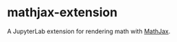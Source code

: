 # mathjax-extension

A JupyterLab extension for rendering math with
[MathJax](https://github.com/mathjax/mathjax).
